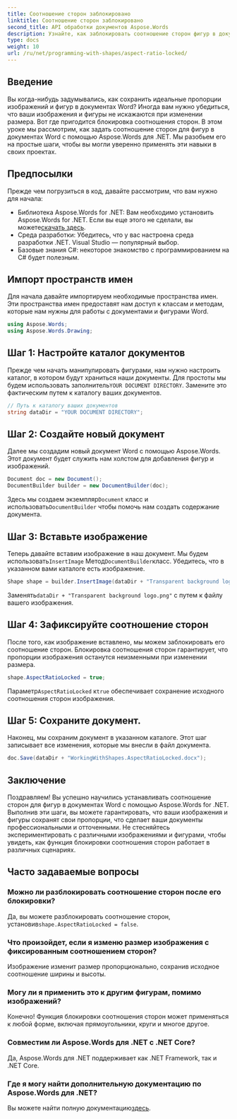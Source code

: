 ```yaml
---
title: Соотношение сторон заблокировано
linktitle: Соотношение сторон заблокировано
second_title: API обработки документов Aspose.Words
description: Узнайте, как заблокировать соотношение сторон фигур в документах Word с помощью Aspose.Words для .NET. Следуйте этому пошаговому руководству, чтобы сохранить пропорции изображений и фигур.
type: docs
weight: 10
url: /ru/net/programming-with-shapes/aspect-ratio-locked/
---
```

## Введение

Вы когда-нибудь задумывались, как сохранить идеальные пропорции изображений и фигур в документах Word? Иногда вам нужно убедиться, что ваши изображения и фигуры не искажаются при изменении размера. Вот где пригодится блокировка соотношения сторон. В этом уроке мы рассмотрим, как задать соотношение сторон для фигур в документах Word с помощью Aspose.Words для .NET. Мы разобьем его на простые шаги, чтобы вы могли уверенно применять эти навыки в своих проектах.

## Предпосылки

Прежде чем погрузиться в код, давайте рассмотрим, что вам нужно для начала:

- Библиотека Aspose.Words for .NET: Вам необходимо установить Aspose.Words for .NET. Если вы еще этого не сделали, вы можете[скачать здесь](https://releases.aspose.com/words/net/).
- Среда разработки: Убедитесь, что у вас настроена среда разработки .NET. Visual Studio — популярный выбор.
- Базовые знания C#: некоторое знакомство с программированием на C# будет полезным.

## Импорт пространств имен

Для начала давайте импортируем необходимые пространства имен. Эти пространства имен предоставят нам доступ к классам и методам, которые нам нужны для работы с документами и фигурами Word.

```csharp
using Aspose.Words;
using Aspose.Words.Drawing;
```

## Шаг 1: Настройте каталог документов

 Прежде чем начать манипулировать фигурами, нам нужно настроить каталог, в котором будут храниться наши документы. Для простоты мы будем использовать заполнитель`YOUR DOCUMENT DIRECTORY`. Замените это фактическим путем к каталогу ваших документов.

```csharp
// Путь к каталогу ваших документов
string dataDir = "YOUR DOCUMENT DIRECTORY";
```

## Шаг 2: Создайте новый документ

Далее мы создадим новый документ Word с помощью Aspose.Words. Этот документ будет служить нам холстом для добавления фигур и изображений.

```csharp
Document doc = new Document();
DocumentBuilder builder = new DocumentBuilder(doc);
```

 Здесь мы создаем экземпляр`Document` класс и использовать`DocumentBuilder` чтобы помочь нам создать содержание документа.

## Шаг 3: Вставьте изображение

 Теперь давайте вставим изображение в наш документ. Мы будем использовать`InsertImage` Метод`DocumentBuilder`класс. Убедитесь, что в указанном вами каталоге есть изображение.

```csharp
Shape shape = builder.InsertImage(dataDir + "Transparent background logo.png");
```

 Заменять`dataDir + "Transparent background logo.png"` с путем к файлу вашего изображения.

## Шаг 4: Зафиксируйте соотношение сторон

После того, как изображение вставлено, мы можем заблокировать его соотношение сторон. Блокировка соотношения сторон гарантирует, что пропорции изображения останутся неизменными при изменении размера.

```csharp
shape.AspectRatioLocked = true;
```

 Параметр`AspectRatioLocked` к`true` обеспечивает сохранение исходного соотношения сторон изображения.

## Шаг 5: Сохраните документ.

Наконец, мы сохраним документ в указанном каталоге. Этот шаг записывает все изменения, которые мы внесли в файл документа.

```csharp
doc.Save(dataDir + "WorkingWithShapes.AspectRatioLocked.docx");
```

## Заключение

Поздравляем! Вы успешно научились устанавливать соотношение сторон для фигур в документах Word с помощью Aspose.Words for .NET. Выполнив эти шаги, вы можете гарантировать, что ваши изображения и фигуры сохранят свои пропорции, что сделает ваши документы профессиональными и отточенными. Не стесняйтесь экспериментировать с различными изображениями и фигурами, чтобы увидеть, как функция блокировки соотношения сторон работает в различных сценариях.

## Часто задаваемые вопросы

### Можно ли разблокировать соотношение сторон после его блокировки?
Да, вы можете разблокировать соотношение сторон, установив`shape.AspectRatioLocked = false`.

### Что произойдет, если я изменю размер изображения с фиксированным соотношением сторон?
Изображение изменит размер пропорционально, сохранив исходное соотношение ширины и высоты.

### Могу ли я применить это к другим фигурам, помимо изображений?
Конечно! Функция блокировки соотношения сторон может применяться к любой форме, включая прямоугольники, круги и многое другое.

### Совместим ли Aspose.Words для .NET с .NET Core?
Да, Aspose.Words для .NET поддерживает как .NET Framework, так и .NET Core.

### Где я могу найти дополнительную документацию по Aspose.Words для .NET?
 Вы можете найти полную документацию[здесь](https://reference.aspose.com/words/net/).